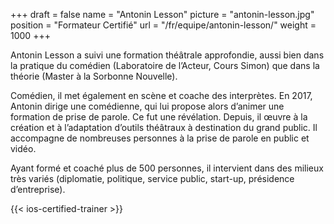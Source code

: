 +++
draft		  = false
name		  = "Antonin Lesson"
picture		= "antonin-lesson.jpg"
position 	= "Formateur Certifié"
url			  = "/fr/equipe/antonin-lesson/"
weight		= 1000
+++

Antonin Lesson a suivi une formation théâtrale approfondie, aussi bien dans la pratique du comédien (Laboratoire de l’Acteur, Cours Simon) que dans la théorie (Master à la Sorbonne Nouvelle).

Comédien, il met également en scène et coache des interprètes. En 2017, Antonin dirige une comédienne, qui lui propose alors d’animer une formation de prise de parole. Ce fut une révélation. Depuis, il œuvre à la création et à l’adaptation d’outils théâtraux à destination du grand public. Il accompagne de nombreuses personnes à la prise de parole en public et vidéo.

Ayant formé et coaché plus de 500 personnes, il intervient dans des milieux très variés (diplomatie, politique, service public, start-up, présidence d’entreprise).

{{< ios-certified-trainer >}}
